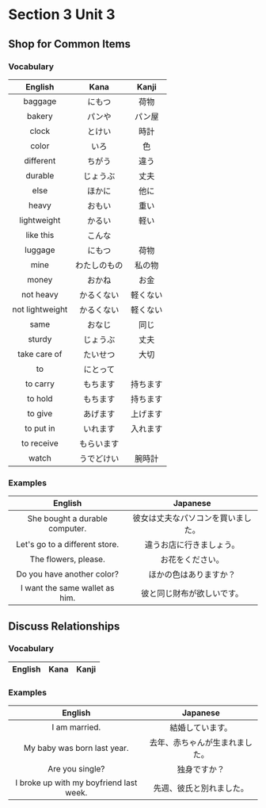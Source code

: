 # Section 3 Unit 3
## Shop for Common Items
### Vocabulary
| English | Kana | Kanji |
|:-------:|:----:|:-----:|
| baggage | にもつ | 荷物 |
| bakery | パンや | パン屋 |
| clock | とけい | 時計 |
| color | いろ | 色 |
| different | ちがう | 違う |
| durable | じょうぶ | 丈夫 |
| else | ほかに | 他に |
| heavy | おもい | 重い |
| lightweight | かるい | 軽い |
| like this | こんな | |
| luggage | にもつ | 荷物 |
| mine | わたしのもの | 私の物 |
| money | おかね | お金 |
| not heavy | かるくない | 軽くない |
| not lightweight | かるくない | 軽くない |
| same | おなじ | 同じ |
| sturdy | じょうぶ | 丈夫 |
| take care of | たいせつ | 大切 |
| to | にとって | |
| to carry | もちます | 持ちます |
| to hold | もちます | 持ちます |
| to give | あげます | 上げます |
| to put in | いれます | 入れます |
| to receive | もらいます | |
| watch | うでどけい | 腕時計 |

### Examples
| English | Japanese |
|:-------:|:--------:|
| She bought a durable computer. | 彼女は丈夫なパソコンを買いました。 |
| Let's go to a different store. | 違うお店に行きましょう。 |
| The flowers, please. | お花をください。 |
| Do you have another color? | ほかの色はありますか？ |
| I want the same wallet as him. | 彼と同じ財布が欲しいです。 |

## Discuss Relationships
### Vocabulary
| English | Kana | Kanji |
|:-------:|:----:|:-----:|

### Examples
| English | Japanese |
|:-------:|:--------:|
| I am married. | 結婚しています。 |
| My baby was born last year. | 去年、赤ちゃんが生まれました。 |
| Are you single? | 独身ですか？ |
| I broke up with my boyfriend last week. | 先週、彼氏と別れました。 |
